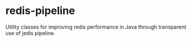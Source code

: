 # redis-pipeline
Utility classes for improving redis performance in Java through transparent use of jedis pipeline.
